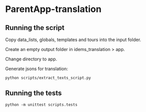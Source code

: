 # ParentApp-translation

## Running the script
Copy data_lists, globals, templates and tours into the input folder. 

Create an empty output folder in idems_translation > app.

Change directory to app.

Generate jsons for translation:
```
python scripts/extract_texts_script.py
```

## Running the tests

```
python -m unittest scripts.tests
```
